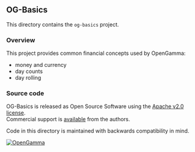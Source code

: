 OG-Basics
-----------------
This directory contains the `og-basics` project.

### Overview

This project provides common financial concepts used by OpenGamma:

* money and currency
* day counts
* day rolling


### Source code

OG-Basics is released as Open Source Software using the
[Apache v2.0 license](http://www.apache.org/licenses/LICENSE-2.0.html).  
Commercial support is [available](http://www.opengamma.com/) from the authors.

Code in this directory is maintained with backwards compatibility in mind.

[![OpenGamma](http://developers.opengamma.com/res/display/default/chrome/masthead_logo.png "OpenGamma")](http://developers.opengamma.com)

